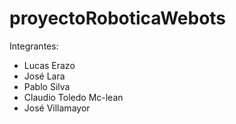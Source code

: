 # proyectoRoboticaWebots

Integrantes:
* Lucas Erazo
* José Lara
* Pablo Silva
* Claudio Toledo Mc-lean
* José Villamayor
